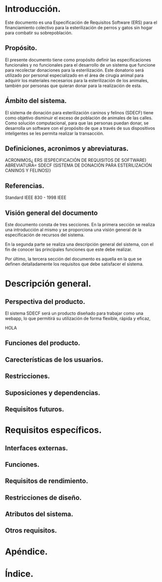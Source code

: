 # Introducción.

Este documento es una Especificación de Requisitos Software (ERS) para el
financiamiento colectivo para la esterilización de perros y gatos sin hogar
para combatir su sobrepoblación.

## Propósito.

El presente documento tiene como propósito definir las especificaciones
funcionales y no funcionales para el desarrollo de un sistema que funcione para
recolectar donaciones para la esterilización. Este donatorio será utilizado
por personal especializado en el área de cirugia animal para adquirir los
materiales necesarios para la esterilización de los animales, también por personas que quieran donar para la realización de esta.

## Ámbito del sistema.

El sistema de donación para esterilización caninos y felinos (SDECF) tiene como
objetivo disminuir el exceso de población de animales de las calles. Como
solución computacional, para que las personas puedan donar, se desarrolla un
software con el propósito de que a través de sus dispositivos inteligentes se
les permita realizar la transacción.

## Definiciones, acronimos y abreviaturas.

ACRONIMOS¿ ERS (ESPECIFICACIÓN DE REQUISITOS DE SOFTWARE)
ABREVIATURA= SDECF (SISTEMA DE DONACIÓN PARA ESTERILIZACIÓN CANINOS Y FELINOS)}


## Referencias.

Standard IEEE 830 - 1998 IEEE

## Visión general del documento

Este documento consta de tres secciones. En la primera sección se realiza una
introducción al mismo y se proporciona una visión general de la especificación
de recursos del sistema.

En la segunda parte se realiza una descripción general del sistema, con el fin
de conocer las principales funciones que este debe realizar. 

Por último, la tercera sección del documento es aquella en la que se definen
detalladamente los requisitos que debe satisfacer el sistema.

# Descripción general.

## Perspectiva del producto.

El sistema SDECF será un producto diseñado para trabajar como una webapp, lo
que permitirá su utilización de forma flexible, rápida y eficaz, 

HOLA

## Funciones del producto.

## Carecterísticas de los usuarios.

## Restricciones.

## Suposiciones y dependencias.

## Requisitos futuros.

# Requisitos específicos.

## Interfaces externas.

## Funciones.

## Requisitos de rendimiento.

## Restricciones de diseño.

## Atributos del sistema.

## Otros requisitos.

# Apéndice.

# Índice.

